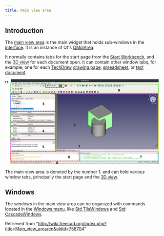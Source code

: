 ```yaml
---
title: Main view area
---
```


## Introduction

The [main view area](/Main_view_area "Main view area") is the main widget that holds sub-windows in the [interface](/Interface "Interface"). It is an instance of Qt's [QMdiArea](https://doc.qt.io/qt-5/qmdiarea.html).

It normally contains tabs for the start page from the [Start Workbench](/Start_Workbench "Start Workbench"), and the [3D view](/3D_view "3D view") for each document open. It can contain other window tabs, for example, one for each [TechDraw](/TechDraw_Workbench "TechDraw Workbench") [drawing page](/TechDraw_PageDefault "TechDraw PageDefault"), [spreadsheet](/Spreadsheet "Spreadsheet"), or [text document](/Std_TextDocument "Std TextDocument").

![](/src/assets/images/FreeCAD_interface_base_divisions.svg)

The main view area is denoted by the number 1, and can hold various window tabs, principally the start page and the [3D view](/3D_view "3D view").

## Windows

The windows in the main view area can be organized with commands located in the [Windows menu](/Std_Windows_Menu "Std Windows Menu"), like [Std TileWindows](/Std_TileWindows "Std TileWindows") and [Std CascadeWindows](/Std_CascadeWindows "Std CascadeWindows").

Retrieved from "<http://wiki.freecad.org/index.php?title=Main_view_area/en&oldid=758704>"
